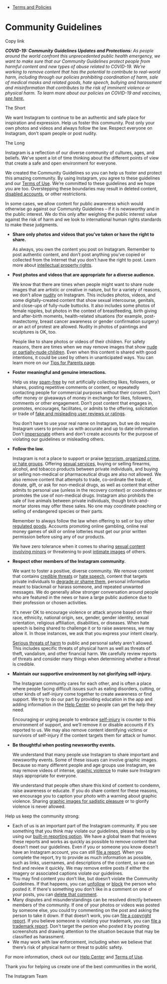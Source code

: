 *   [Terms and Policies](https://help.instagram.com/1417489251945243/?helpref=breadcrumb)

Community Guidelines
====================

Copy link

_**COVID-19: Community Guidelines Updates and Protections:** As people around the world confront this unprecedented public health emergency, we want to make sure that our Community Guidelines protect people from harmful content and new types of abuse related to COVID-19. We’re working to remove content that has the potential to contribute to real-world harm, including through our policies prohibiting coordination of harm, sale of medical masks and related goods, hate speech, bullying and harassment and misinformation that contributes to the risk of imminent violence or physical harm. To learn more about our policies on COVID-19 and vaccines, [see here.](https://help.instagram.com/697825587576762?helpref=faq_content)_

The Short

We want Instagram to continue to be an authentic and safe place for inspiration and expression. Help us foster this community. Post only your own photos and videos and always follow the law. Respect everyone on Instagram, don’t spam people or post nudity.

The Long

Instagram is a reflection of our diverse community of cultures, ages, and beliefs. We’ve spent a lot of time thinking about the different points of view that create a safe and open environment for everyone.

We created the Community Guidelines so you can help us foster and protect this amazing community. By using Instagram, you agree to these guidelines and our [Terms of Use](https://www.instagram.com/legal/terms). We’re committed to these guidelines and we hope you are too. Overstepping these boundaries may result in deleted content, [disabled accounts](https://help.instagram.com/366993040048856?helpref=faq_content), or other restrictions.

In some cases, we allow content for public awareness which would otherwise go against our Community Guidelines – if it is newsworthy and in the public interest. We do this only after weighing the public interest value against the risk of harm and we look to international human rights standards to make these judgments.

*   **Share only photos and videos that you’ve taken or have the right to share.**
    
    As always, you own the content you post on Instagram. Remember to post authentic content, and don’t post anything you’ve copied or collected from the Internet that you don’t have the right to post. Learn more about [intellectual property rights](https://help.instagram.com/126382350847838?helpref=faq_content).
    
*   **Post photos and videos that are appropriate for a diverse audience.**
    
    We know that there are times when people might want to share nude images that are artistic or creative in nature, but for a variety of reasons, we don’t allow [nudity](https://l.instagram.com/?u=https%3A%2F%2Fwww.facebook.com%2Fcommunitystandards%2Fadult_nudity_sexual_activity&e=AT1D46OBGCDaE8q1Vs1CkjPFY78rrNwYjzfnW_fu0BU-IoJdrrtr_ZJLtU0WbfsP44gTwm5iql-7HGbJecIkjezV_s3I5RmBoAFAeDMk1JW5j1l711r2PSqs5TfQlPUyIaAKIFoOd9Tls5FPNGngs0-M8hVtW_0u0gKx7Q) on Instagram. This includes photos, videos, and some digitally-created content that show sexual intercourse, genitals, and close-ups of fully-nude buttocks. It also includes some photos of female nipples, but photos in the context of breastfeeding, birth giving and after-birth moments, health-related situations (for example, post-mastectomy, breast cancer awareness or gender confirmation surgery) or an act of protest are allowed. Nudity in photos of paintings and sculptures is OK, too.
    
    People like to share photos or videos of their children. For safety reasons, there are times when we may remove images that show [nude or partially-nude children](https://l.instagram.com/?u=https%3A%2F%2Fwww.facebook.com%2Fcommunitystandards%2Fchild_nudity_sexual_exploitation&e=AT1D46OBGCDaE8q1Vs1CkjPFY78rrNwYjzfnW_fu0BU-IoJdrrtr_ZJLtU0WbfsP44gTwm5iql-7HGbJecIkjezV_s3I5RmBoAFAeDMk1JW5j1l711r2PSqs5TfQlPUyIaAKIFoOd9Tls5FPNGngs0-M8hVtW_0u0gKx7Q). Even when this content is shared with good intentions, it could be used by others in unanticipated ways. You can learn more on our [Tips for Parents page](https://help.instagram.com/154475974694511/?helpref=faq_content).
    
*   **Foster meaningful and genuine interactions.**
    
    Help us stay [spam-free](https://l.instagram.com/?u=https%3A%2F%2Fwww.facebook.com%2Fcommunitystandards%2Fspam&e=AT1D46OBGCDaE8q1Vs1CkjPFY78rrNwYjzfnW_fu0BU-IoJdrrtr_ZJLtU0WbfsP44gTwm5iql-7HGbJecIkjezV_s3I5RmBoAFAeDMk1JW5j1l711r2PSqs5TfQlPUyIaAKIFoOd9Tls5FPNGngs0-M8hVtW_0u0gKx7Q) by not artificially collecting likes, followers, or shares, posting repetitive comments or content, or repeatedly contacting people for commercial purposes without their consent. Don’t offer money or giveaways of money in exchange for likes, followers, comments or other engagement. Don’t post content that engages in, promotes, encourages, facilitates, or admits to the offering, solicitation or trade of [fake and misleading user reviews or ratings](https://l.instagram.com/?u=https%3A%2F%2Fwww.facebook.com%2Fcommunitystandards%2Ffraud_deception&e=AT1D46OBGCDaE8q1Vs1CkjPFY78rrNwYjzfnW_fu0BU-IoJdrrtr_ZJLtU0WbfsP44gTwm5iql-7HGbJecIkjezV_s3I5RmBoAFAeDMk1JW5j1l711r2PSqs5TfQlPUyIaAKIFoOd9Tls5FPNGngs0-M8hVtW_0u0gKx7Q).
    
    You don’t have to use your real name on Instagram, but we do require Instagram users to provide us with accurate and up to date information. Don't [impersonate](https://l.instagram.com/?u=https%3A%2F%2Fwww.facebook.com%2Fcommunitystandards%2Fmisrepresentation&e=AT1D46OBGCDaE8q1Vs1CkjPFY78rrNwYjzfnW_fu0BU-IoJdrrtr_ZJLtU0WbfsP44gTwm5iql-7HGbJecIkjezV_s3I5RmBoAFAeDMk1JW5j1l711r2PSqs5TfQlPUyIaAKIFoOd9Tls5FPNGngs0-M8hVtW_0u0gKx7Q) others and don't create accounts for the purpose of violating our guidelines or misleading others.
    
*   **Follow the law.**
    
    Instagram is not a place to support or praise [terrorism, organized crime, or hate groups](https://l.instagram.com/?u=https%3A%2F%2Fwww.facebook.com%2Fcommunitystandards%2Fdangerous_individuals_organizations&e=AT1D46OBGCDaE8q1Vs1CkjPFY78rrNwYjzfnW_fu0BU-IoJdrrtr_ZJLtU0WbfsP44gTwm5iql-7HGbJecIkjezV_s3I5RmBoAFAeDMk1JW5j1l711r2PSqs5TfQlPUyIaAKIFoOd9Tls5FPNGngs0-M8hVtW_0u0gKx7Q). Offering [sexual services](https://l.instagram.com/?u=https%3A%2F%2Fwww.facebook.com%2Fcommunitystandards%2Fsexual_solicitation&e=AT1D46OBGCDaE8q1Vs1CkjPFY78rrNwYjzfnW_fu0BU-IoJdrrtr_ZJLtU0WbfsP44gTwm5iql-7HGbJecIkjezV_s3I5RmBoAFAeDMk1JW5j1l711r2PSqs5TfQlPUyIaAKIFoOd9Tls5FPNGngs0-M8hVtW_0u0gKx7Q), buying or selling firearms, alcohol, and tobacco products between private individuals, and buying or selling non-medical or pharmaceutical drugs are also not allowed. We also remove content that attempts to trade, co-ordinate the trade of, donate, gift, or ask for non-medical drugs, as well as content that either admits to personal use (unless in the recovery context) or coordinates or promotes the use of non-medical drugs. Instagram also prohibits the sale of live animals between private individuals, though brick-and-mortar stores may offer these sales. No one may coordinate poaching or selling of endangered species or their parts.
    
    Remember to always follow the law when offering to sell or buy other [regulated goods](https://l.instagram.com/?u=https%3A%2F%2Fwww.facebook.com%2Fcommunitystandards%2Fregulated_goods&e=AT1D46OBGCDaE8q1Vs1CkjPFY78rrNwYjzfnW_fu0BU-IoJdrrtr_ZJLtU0WbfsP44gTwm5iql-7HGbJecIkjezV_s3I5RmBoAFAeDMk1JW5j1l711r2PSqs5TfQlPUyIaAKIFoOd9Tls5FPNGngs0-M8hVtW_0u0gKx7Q). Accounts promoting online gambling, online real money games of skill or online lotteries must get our prior written permission before using any of our products.
    
    We have zero tolerance when it comes to sharing [sexual content involving minors](https://l.instagram.com/?u=https%3A%2F%2Fwww.facebook.com%2Fcommunitystandards%2Fchild_nudity_sexual_exploitation&e=AT1D46OBGCDaE8q1Vs1CkjPFY78rrNwYjzfnW_fu0BU-IoJdrrtr_ZJLtU0WbfsP44gTwm5iql-7HGbJecIkjezV_s3I5RmBoAFAeDMk1JW5j1l711r2PSqs5TfQlPUyIaAKIFoOd9Tls5FPNGngs0-M8hVtW_0u0gKx7Q) or threatening to post [intimate images](https://l.instagram.com/?u=https%3A%2F%2Fwww.facebook.com%2Fcommunitystandards%2Fsexual_exploitation_adults&e=AT1D46OBGCDaE8q1Vs1CkjPFY78rrNwYjzfnW_fu0BU-IoJdrrtr_ZJLtU0WbfsP44gTwm5iql-7HGbJecIkjezV_s3I5RmBoAFAeDMk1JW5j1l711r2PSqs5TfQlPUyIaAKIFoOd9Tls5FPNGngs0-M8hVtW_0u0gKx7Q) of others.
    
*   **Respect other members of the Instagram community.**
    
    We want to foster a positive, diverse community. We remove content that contains [credible threats](https://l.instagram.com/?u=https%3A%2F%2Fwww.facebook.com%2Fcommunitystandards%2Fcredible_violence&e=AT1D46OBGCDaE8q1Vs1CkjPFY78rrNwYjzfnW_fu0BU-IoJdrrtr_ZJLtU0WbfsP44gTwm5iql-7HGbJecIkjezV_s3I5RmBoAFAeDMk1JW5j1l711r2PSqs5TfQlPUyIaAKIFoOd9Tls5FPNGngs0-M8hVtW_0u0gKx7Q) or [hate speech](https://l.instagram.com/?u=https%3A%2F%2Fwww.facebook.com%2Fcommunitystandards%2Fhate_speech&e=AT1D46OBGCDaE8q1Vs1CkjPFY78rrNwYjzfnW_fu0BU-IoJdrrtr_ZJLtU0WbfsP44gTwm5iql-7HGbJecIkjezV_s3I5RmBoAFAeDMk1JW5j1l711r2PSqs5TfQlPUyIaAKIFoOd9Tls5FPNGngs0-M8hVtW_0u0gKx7Q), content that targets private individuals to [degrade or shame them](https://l.instagram.com/?u=https%3A%2F%2Fwww.facebook.com%2Fcommunitystandards%2Fbullying&e=AT1D46OBGCDaE8q1Vs1CkjPFY78rrNwYjzfnW_fu0BU-IoJdrrtr_ZJLtU0WbfsP44gTwm5iql-7HGbJecIkjezV_s3I5RmBoAFAeDMk1JW5j1l711r2PSqs5TfQlPUyIaAKIFoOd9Tls5FPNGngs0-M8hVtW_0u0gKx7Q), personal information meant to blackmail or harass someone, and repeated unwanted messages. We do generally allow stronger conversation around people who are featured in the news or have a large public audience due to their profession or chosen activities.
    
    It's never OK to encourage violence or attack anyone based on their race, ethnicity, national origin, sex, gender, gender identity, sexual orientation, religious affiliation, disabilities, or diseases. When hate speech is being shared to challenge it or to raise awareness, we may allow it. In those instances, we ask that you express your intent clearly.
    
    [Serious threats of harm](https://l.instagram.com/?u=https%3A%2F%2Fwww.facebook.com%2Fcommunitystandards%2Fcredible_violence&e=AT1D46OBGCDaE8q1Vs1CkjPFY78rrNwYjzfnW_fu0BU-IoJdrrtr_ZJLtU0WbfsP44gTwm5iql-7HGbJecIkjezV_s3I5RmBoAFAeDMk1JW5j1l711r2PSqs5TfQlPUyIaAKIFoOd9Tls5FPNGngs0-M8hVtW_0u0gKx7Q) to public and personal safety aren't allowed. This includes specific threats of physical harm as well as threats of theft, vandalism, and other financial harm. We carefully review reports of threats and consider many things when determining whether a threat is credible.
    
*   **Maintain our supportive environment by not glorifying self-injury.**
    
    The Instagram community cares for each other, and is often a place where people facing difficult issues such as eating disorders, cutting, or other kinds of self-injury come together to create awareness or find support. We try to do our part by providing education in the app and adding information in the [Help Center](https://help.instagram.com/) so people can get the help they need.
    
    Encouraging or urging people to embrace [self-injury](https://l.instagram.com/?u=https%3A%2F%2Fwww.facebook.com%2Fcommunitystandards%2Fsuicide_self_injury_violence&e=AT1D46OBGCDaE8q1Vs1CkjPFY78rrNwYjzfnW_fu0BU-IoJdrrtr_ZJLtU0WbfsP44gTwm5iql-7HGbJecIkjezV_s3I5RmBoAFAeDMk1JW5j1l711r2PSqs5TfQlPUyIaAKIFoOd9Tls5FPNGngs0-M8hVtW_0u0gKx7Q) is counter to this environment of support, and we’ll remove it or disable accounts if it’s reported to us. We may also remove content identifying victims or survivors of self-injury if the content targets them for attack or humor.
    
*   **Be thoughtful when posting newsworthy events.**
    
    We understand that many people use Instagram to share important and newsworthy events. Some of these issues can involve graphic images. Because so many different people and age groups use Instagram, we may remove videos of intense, [graphic violence](https://l.instagram.com/?u=https%3A%2F%2Fwww.facebook.com%2Fcommunitystandards%2Fgraphic_violence&e=AT1D46OBGCDaE8q1Vs1CkjPFY78rrNwYjzfnW_fu0BU-IoJdrrtr_ZJLtU0WbfsP44gTwm5iql-7HGbJecIkjezV_s3I5RmBoAFAeDMk1JW5j1l711r2PSqs5TfQlPUyIaAKIFoOd9Tls5FPNGngs0-M8hVtW_0u0gKx7Q) to make sure Instagram stays appropriate for everyone.
    
    We understand that people often share this kind of content to condemn, raise awareness or educate. If you do share content for these reasons, we encourage you to caption your photo with a warning about graphic violence. Sharing [graphic images for sadistic pleasure](https://l.instagram.com/?u=https%3A%2F%2Fwww.facebook.com%2Fcommunitystandards%2Fcruel_insensitive&e=AT1D46OBGCDaE8q1Vs1CkjPFY78rrNwYjzfnW_fu0BU-IoJdrrtr_ZJLtU0WbfsP44gTwm5iql-7HGbJecIkjezV_s3I5RmBoAFAeDMk1JW5j1l711r2PSqs5TfQlPUyIaAKIFoOd9Tls5FPNGngs0-M8hVtW_0u0gKx7Q) or to glorify violence is never allowed.
    

Help us keep the community strong:

*   Each of us is an important part of the Instagram community. If you see something that you think may violate our guidelines, please help us by using our [built-in reporting option](https://help.instagram.com/165828726894770?helpref=faq_content). We have a global team that reviews these reports and works as quickly as possible to remove content that doesn’t meet our guidelines. Even if you or someone you know doesn’t have an Instagram account, you can still [file a report](https://help.instagram.com/contact/383679321740945). When you complete the report, try to provide as much information as possible, such as links, usernames, and descriptions of the content, so we can find and review it quickly. We may remove entire posts if either the imagery or associated captions violate our guidelines.
*   You may find content you don’t like, but doesn’t violate the Community Guidelines. If that happens, you can [unfollow](https://help.instagram.com/286340048138725?helpref=faq_content) or [block](https://help.instagram.com/426700567389543/?helpref=faq_content) the person who posted it. If there's something you don't like in a comment on one of your posts, you can [delete that comment](https://help.instagram.com/289098941190483?helpref=faq_content).
*   Many disputes and misunderstandings can be resolved directly between members of the community. If one of your photos or videos was posted by someone else, you could try commenting on the post and asking the person to take it down. If that doesn’t work, you can [file a copyright report](https://help.instagram.com/126382350847838?helpref=faq_content). If you believe someone is violating your trademark, you can [file a trademark report](https://help.instagram.com/222826637847963?helpref=faq_content). Don't target the person who posted it by posting screenshots and drawing attention to the situation because that may be classified as harassment.
*   We may work with law enforcement, including when we believe that there’s risk of physical harm or threat to public safety.

For more information, check out our [Help Center](https://help.instagram.com/) and [Terms of Use](https://l.instagram.com/?u=http%3A%2F%2Finstagram.com%2Flegal%2Fterms%2F%23&e=AT1D46OBGCDaE8q1Vs1CkjPFY78rrNwYjzfnW_fu0BU-IoJdrrtr_ZJLtU0WbfsP44gTwm5iql-7HGbJecIkjezV_s3I5RmBoAFAeDMk1JW5j1l711r2PSqs5TfQlPUyIaAKIFoOd9Tls5FPNGngs0-M8hVtW_0u0gKx7Q).

Thank you for helping us create one of the best communities in the world,

The Instagram Team